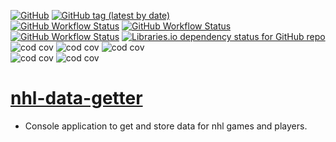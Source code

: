 [![GitHub](https://img.shields.io/github/license/cole-titze/nhl-data-getter?color=brightgreen)](https://github.com/cole-titze/nhl-data-getter/blob/main/LICENSE.md)
[![GitHub tag (latest by date)](https://img.shields.io/github/v/tag/cole-titze/nhl-data-getter?label=Release)](https://github.com/cole-titze/nhl-data-getter/releases)
\
[![GitHub Workflow Status](https://img.shields.io/github/actions/workflow/status/cole-titze/nhl-data-getter/build.yml?label=Build)](https://github.com/cole-titze/nhl-data-getter/actions/workflows/build.yml)
[![GitHub Workflow Status](https://img.shields.io/github/actions/workflow/status/cole-titze/nhl-data-getter/test.yml?label=Tests)](https://github.com/cole-titze/nhl-data-getter/actions/workflows/test.yml)
[![GitHub Workflow Status](https://img.shields.io/github/actions/workflow/status/cole-titze/nhl-data-getter/docker-publish.yml?label=Docker%20Publish)](https://github.com/cole-titze/nhl-data-getter/actions/workflows/docker-publish.yml)
[![Libraries.io dependency status for GitHub repo](https://img.shields.io/librariesio/github/cole-titze/nhl-data-getter?label=Dependencies)](https://libraries.io/github/cole-titze/nhl-data-getter)
\
![cod cov](https://nhlblobstorage.blob.core.windows.net/repobadges/nhlDataGetterBusinessLogicBadge.svg)
![cod cov](https://nhlblobstorage.blob.core.windows.net/repobadges/nhlDataGetterServicesBadge.svg)
![cod cov](https://nhlblobstorage.blob.core.windows.net/repobadges/nhlDataGetterEntitiesBadge.svg)
\
![cod cov](https://nhlblobstorage.blob.core.windows.net/repobadges/nhlDataGetterEntryBadge.svg)
![cod cov](https://nhlblobstorage.blob.core.windows.net/repobadges/nhlDataGetterDataAccessBadge.svg)

# [nhl-data-getter](https://github.com/cole-titze/nhl-data-getter/wiki/Nhl-Data-Getter)

+ Console application to get and store data for nhl games and players.
